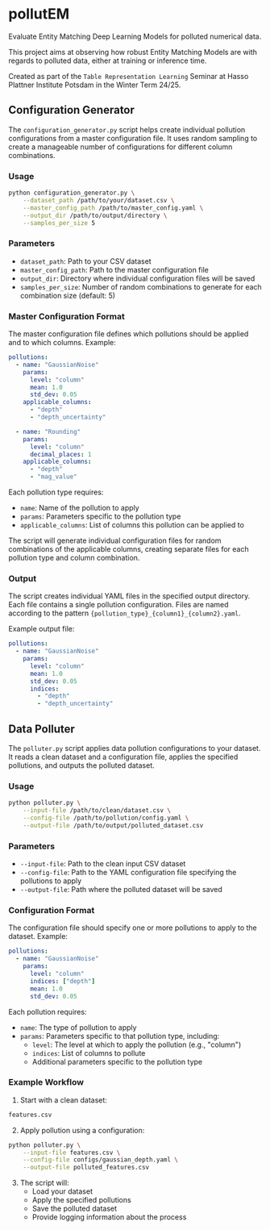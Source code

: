 # pollutEM

Evaluate Entity Matching Deep Learning Models for polluted numerical data.

This project aims at observing how robust Entity Matching Models are with regards to polluted data, either at training or inference time.

Created as part of the `Table Representation Learning` Seminar at Hasso Plattner Institute Potsdam in the Winter Term 24/25.

## Configuration Generator

The `configuration_generator.py` script helps create individual pollution configurations from a master configuration file. It uses random sampling to create a manageable number of configurations for different column combinations.

### Usage

```bash
python configuration_generator.py \
    --dataset_path /path/to/your/dataset.csv \
    --master_config_path /path/to/master_config.yaml \
    --output_dir /path/to/output/directory \
    --samples_per_size 5
```

### Parameters

- `dataset_path`: Path to your CSV dataset
- `master_config_path`: Path to the master configuration file
- `output_dir`: Directory where individual configuration files will be saved
- `samples_per_size`: Number of random combinations to generate for each combination size (default: 5)

### Master Configuration Format

The master configuration file defines which pollutions should be applied and to which columns. Example:

```yaml
pollutions:
  - name: "GaussianNoise"
    params:
      level: "column"
      mean: 1.0
      std_dev: 0.05
    applicable_columns:
      - "depth"
      - "depth_uncertainty"

  - name: "Rounding"
    params:
      level: "column"
      decimal_places: 1
    applicable_columns:
      - "depth"
      - "mag_value"
```

Each pollution type requires:

- `name`: Name of the pollution to apply
- `params`: Parameters specific to the pollution type
- `applicable_columns`: List of columns this pollution can be applied to

The script will generate individual configuration files for random combinations of the applicable columns, creating separate files for each pollution type and column combination.

### Output

The script creates individual YAML files in the specified output directory. Each file contains a single pollution configuration. Files are named according to the pattern `{pollution_type}_{column1}_{column2}.yaml`.

Example output file:

```yaml
pollutions:
  - name: "GaussianNoise"
    params:
      level: "column"
      mean: 1.0
      std_dev: 0.05
      indices:
        - "depth"
        - "depth_uncertainty"
```

## Data Polluter

The `polluter.py` script applies data pollution configurations to your dataset. It reads a clean dataset and a configuration file, applies the specified pollutions, and outputs the polluted dataset.

### Usage

```bash
python polluter.py \
    --input-file /path/to/clean/dataset.csv \
    --config-file /path/to/pollution/config.yaml \
    --output-file /path/to/output/polluted_dataset.csv
```

### Parameters

- `--input-file`: Path to the clean input CSV dataset
- `--config-file`: Path to the YAML configuration file specifying the pollutions to apply
- `--output-file`: Path where the polluted dataset will be saved

### Configuration Format

The configuration file should specify one or more pollutions to apply to the dataset. Example:

```yaml
pollutions:
  - name: "GaussianNoise"
    params:
      level: "column"
      indices: ["depth"]
      mean: 1.0
      std_dev: 0.05
```

Each pollution requires:

- `name`: The type of pollution to apply
- `params`: Parameters specific to that pollution type, including:
  - `level`: The level at which to apply the pollution (e.g., "column")
  - `indices`: List of columns to pollute
  - Additional parameters specific to the pollution type

### Example Workflow

1. Start with a clean dataset:

```bash
features.csv
```

2. Apply pollution using a configuration:

```bash
python polluter.py \
    --input-file features.csv \
    --config-file configs/gaussian_depth.yaml \
    --output-file polluted_features.csv
```

3. The script will:
   - Load your dataset
   - Apply the specified pollutions
   - Save the polluted dataset
   - Provide logging information about the process
